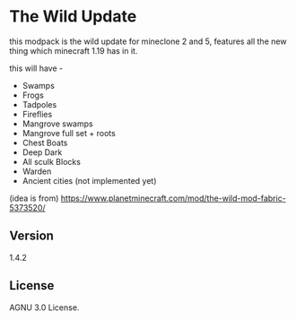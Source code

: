 # The Wild Update
this modpack is the wild update for mineclone 2 and 5, features all the new thing which minecraft 1.19 has in it.

this will have -
- Swamps
- Frogs
- Tadpoles
- Fireflies
- Mangrove swamps
- Mangrove full set + roots
- Chest Boats
- Deep Dark
- All sculk Blocks
- Warden
- Ancient cities (not implemented yet)﻿

(idea is from)
https://www.planetminecraft.com/mod/the-wild-mod-fabric-5373520/

## Version
1.4.2

## License
AGNU 3.0 License.
